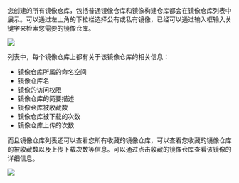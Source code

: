 您创建的所有镜像仓库，包括普通镜像仓库和镜像构建仓库都会在镜像仓库列表中展示。可以通过左上角的下拉栏选择公有或私有镜像，已经可以通过输入框输入关键字来检索您需要的镜像仓库。

![](../photos/image-warehouse/list-1.png)

列表中，每个镜像仓库上都有关于该镜像仓库的相关信息：

* 镜像仓库所属的命名空间
* 镜像仓库名
* 镜像的访问权限
* 镜像仓库的简要描述
* 镜像仓库被收藏数
* 镜像仓库被下载的次数
* 镜像仓库上传的次数

而且镜像仓库列表还可以查看您所有收藏的镜像仓库，可以查看您收藏的镜像仓库的被收藏数以及上传下载次数等信息。可以通过点击收藏的镜像仓库查看该镜像的详细信息。

![](../photos/image-warehouse/list-2.png)



